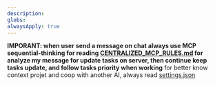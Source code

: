 ```yaml
---
description: 
globs: 
alwaysApply: true
---
```

**IMPORANT: when user send a message on chat always use MCP sequential-thinking for reading [CENTRALIZED_MCP_RULES.md](mdc:.roo/rules/CENTRALIZED_MCP_RULES.md) for analyze my message for update tasks on server, then continue keep tasks update, and follow tasks priority when working**
for better know context projet and coop with another AI, always read [settings.json](mdc:.roo/settings.json) 
